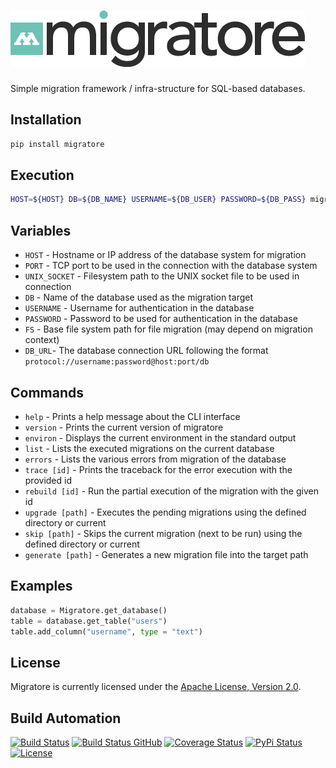 # [![Migratore](res/logo.png)](http://migratore.hive.pt)

Simple migration framework / infra-structure for SQL-based databases.

## Installation

```bash
pip install migratore
```

## Execution

```bash
HOST=${HOST} DB=${DB_NAME} USERNAME=${DB_USER} PASSWORD=${DB_PASS} migratore upgrade
```

## Variables

* `HOST` - Hostname or IP address of the database system for migration
* `PORT` - TCP port to be used in the connection with the database system
* `UNIX_SOCKET` - Filesystem path to the UNIX socket file to be used in connection
* `DB` - Name of the database used as the migration target
* `USERNAME` - Username for authentication in the database
* `PASSWORD` - Password to be used for authentication in the database
* `FS` - Base file system path for file migration (may depend on migration context)
* `DB_URL`- The database connection URL following the format `protocol://username:password@host:port/db`

## Commands

* `help` - Prints a help message about the CLI interface
* `version` - Prints the current version of migratore
* `environ` - Displays the current environment in the standard output
* `list` - Lists the executed migrations on the current database
* `errors` - Lists the various errors from migration of the database
* `trace [id]` - Prints the traceback for the error execution with the provided id
* `rebuild [id]` - Run the partial execution of the migration with the given id
* `upgrade [path]` - Executes the pending migrations using the defined directory or current
* `skip [path]` - Skips the current migration (next to be run) using the defined directory or current
* `generate [path]` - Generates a new migration file into the target path

## Examples

```python
database = Migratore.get_database()
table = database.get_table("users")
table.add_column("username", type = "text")
```

## License

Migratore is currently licensed under the [Apache License, Version 2.0](http://www.apache.org/licenses/).

## Build Automation

[![Build Status](https://app.travis-ci.com/hivesolutions/migratore.svg?branch=master)](https://travis-ci.com/github/hivesolutions/migratore)
[![Build Status GitHub](https://github.com/hivesolutions/migratore/workflows/Main%20Workflow/badge.svg)](https://github.com/hivesolutions/migratore/actions)
[![Coverage Status](https://coveralls.io/repos/hivesolutions/migratore/badge.svg?branch=master)](https://coveralls.io/r/hivesolutions/migratore?branch=master)
[![PyPi Status](https://img.shields.io/pypi/v/migratore.svg)](https://pypi.python.org/pypi/migratore)
[![License](https://img.shields.io/badge/license-Apache%202.0-blue.svg)](https://www.apache.org/licenses/)
